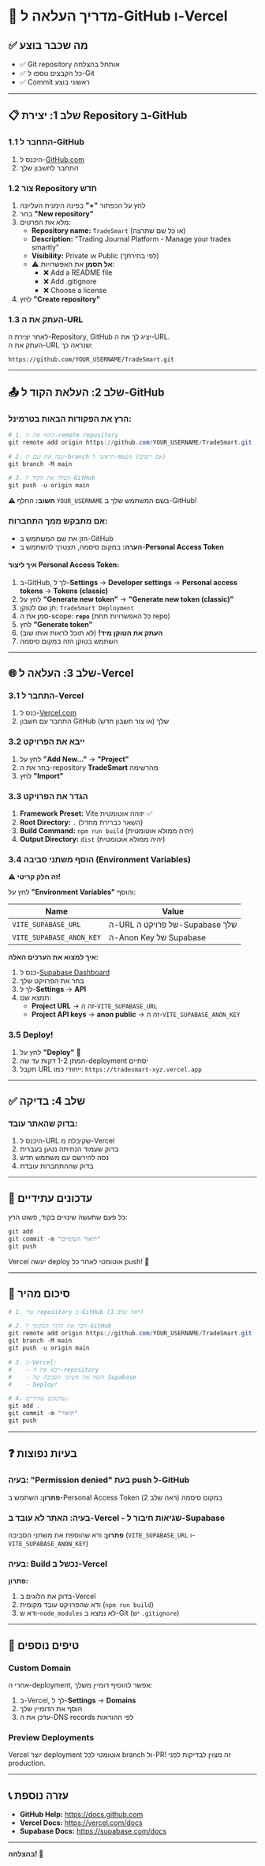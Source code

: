 # 🚀 מדריך העלאה ל-GitHub ו-Vercel

## ✅ מה שכבר בוצע
- ✅ Git repository אותחל בהצלחה
- ✅ כל הקבצים נוספו ל-Git
- ✅ Commit ראשוני בוצע

---

## 📋 שלב 1: יצירת Repository ב-GitHub

### 1.1 התחבר ל-GitHub
1. היכנס ל-[GitHub.com](https://github.com)
2. התחבר לחשבון שלך

### 1.2 צור Repository חדש
1. לחץ על הכפתור **"+"** בפינה הימנית העליונה
2. בחר **"New repository"**
3. מלא את הפרטים:
   - **Repository name:** `TradeSmart` (או כל שם שתרצה)
   - **Description:** "Trading Journal Platform - Manage your trades smartly"
   - **Visibility:** Private או Public (לפי בחירתך)
   - ⚠️ **אל תסמן** את האפשרויות:
     - ❌ Add a README file
     - ❌ Add .gitignore
     - ❌ Choose a license
4. לחץ **"Create repository"**

### 1.3 העתק את ה-URL
לאחר יצירת ה-Repository, GitHub יציג לך את ה-URL.  
העתק את ה-URL שנראה כך:
```
https://github.com/YOUR_USERNAME/TradeSmart.git
```

---

## 📤 שלב 2: העלאת הקוד ל-GitHub

### הרץ את הפקודות הבאות בטרמינל:

```powershell
# 1. הוסף את ה-remote repository
git remote add origin https://github.com/YOUR_USERNAME/TradeSmart.git

# 2. שנה את שם ה-branch הראשי ל-main (אם רוצים)
git branch -M main

# 3. העלה את הקוד ל-GitHub
git push -u origin main
```

**⚠️ חשוב:** החלף `YOUR_USERNAME` בשם המשתמש שלך ב-GitHub!

### אם מתבקש ממך התחברות:
- הזן את שם המשתמש ב-GitHub
- **הערה:** במקום סיסמה, תצטרך להשתמש ב-**Personal Access Token**

#### איך ליצור Personal Access Token:
1. ב-GitHub, לך ל-**Settings** → **Developer settings** → **Personal access tokens** → **Tokens (classic)**
2. לחץ על **"Generate new token"** → **"Generate new token (classic)"**
3. תן שם לטוקן: `TradeSmart Deployment`
4. סמן את ה-scope: **`repo`** (כל האפשרויות תחת repo)
5. לחץ **"Generate token"**
6. **העתק את הטוקן מיד!** (לא תוכל לראות אותו שוב)
7. השתמש בטוקן הזה במקום סיסמה

---

## 🌐 שלב 3: העלאה ל-Vercel

### 3.1 התחבר ל-Vercel
1. כנס ל-[Vercel.com](https://vercel.com)
2. התחבר עם חשבון GitHub שלך (או צור חשבון חדש)

### 3.2 ייבא את הפרויקט
1. לחץ על **"Add New..."** → **"Project"**
2. בחר את ה-repository **TradeSmart** מהרשימה
3. לחץ **"Import"**

### 3.3 הגדר את הפרויקט
1. **Framework Preset:** Vite יזוהה אוטומטית ✅
2. **Root Directory:** `.` (השאר כברירת מחדל)
3. **Build Command:** `npm run build` (יהיה ממולא אוטומטית)
4. **Output Directory:** `dist` (יהיה ממולא אוטומטית)

### 3.4 הוסף משתני סביבה (Environment Variables)
⚠️ **זה חלק קריטי!**

לחץ על **"Environment Variables"** והוסף:

| Name | Value |
|------|-------|
| `VITE_SUPABASE_URL` | ה-URL של פרויקט ה-Supabase שלך |
| `VITE_SUPABASE_ANON_KEY` | ה-Anon Key של Supabase |

**איך למצוא את הערכים האלה:**
1. כנס ל-[Supabase Dashboard](https://app.supabase.com)
2. בחר את הפרויקט שלך
3. לך ל-**Settings** → **API**
4. תמצא שם:
   - **Project URL** → זה ה-`VITE_SUPABASE_URL`
   - **Project API keys** → **anon public** → זה ה-`VITE_SUPABASE_ANON_KEY`

### 3.5 Deploy!
1. לחץ על **"Deploy"** 🚀
2. המתן 1-2 דקות עד שה-deployment יסתיים
3. תקבל URL ייחודי כמו: `https://tradesmart-xyz.vercel.app`

---

## ✅ שלב 4: בדיקה

### בדוק שהאתר עובד:
1. היכנס ל-URL שקיבלת מ-Vercel
2. בדוק שעמוד הנחיתה נטען בעברית
3. נסה להירשם עם משתמש חדש
4. בדוק שההתחברות עובדת

---

## 🔄 עדכונים עתידיים

כל פעם שתעשה שינויים בקוד, פשוט הרץ:

```powershell
git add .
git commit -m "תיאור השינויים"
git push
```

Vercel יעשה deploy אוטומטי לאחר כל push! 🎉

---

## 🎯 סיכום מהיר

```powershell
# 1. צור repository ב-GitHub (ראה שלב 1)

# 2. חבר את הקוד המקומי ל-GitHub
git remote add origin https://github.com/YOUR_USERNAME/TradeSmart.git
git branch -M main
git push -u origin main

# 3. ב-Vercel:
#    - ייבא את ה-repository
#    - הוסף את משתני הסביבה של Supabase
#    - Deploy!

# 4. עדכונים עתידיים:
git add .
git commit -m "תיאור"
git push
```

---

## ❓ בעיות נפוצות

### בעיה: "Permission denied" בעת push ל-GitHub
**פתרון:** השתמש ב-Personal Access Token במקום סיסמה (ראה שלב 2)

### בעיה: האתר לא עובד ב-Vercel - שגיאות חיבור ל-Supabase
**פתרון:** ודא שהוספת את משתני הסביבה (`VITE_SUPABASE_URL` ו-`VITE_SUPABASE_ANON_KEY`)

### בעיה: Build נכשל ב-Vercel
**פתרון:** 
1. בדוק את הלוגים ב-Vercel
2. ודא שהפרויקט עובד מקומית (`npm run build`)
3. ודא ש-`node_modules` לא נמצא ב-Git (יש `.gitignore`)

---

## 🎨 טיפים נוספים

### Custom Domain
אחרי ה-deployment, אפשר להוסיף דומיין משלך:
1. ב-Vercel, לך ל-**Settings** → **Domains**
2. הוסף את הדומיין שלך
3. עדכן את ה-DNS records לפי ההוראות

### Preview Deployments
Vercel יוצר deployment אוטומטי לכל branch ול-PR!
זה מצוין לבדיקות לפני production.

---

## 📞 עזרה נוספת

- **GitHub Help:** https://docs.github.com
- **Vercel Docs:** https://vercel.com/docs
- **Supabase Docs:** https://supabase.com/docs

---

**בהצלחה! 🚀**

